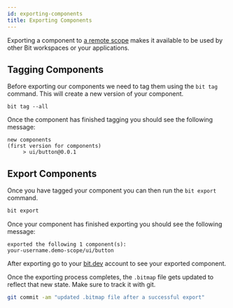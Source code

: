 ```yaml
---
id: exporting-components
title: Exporting Components
---
```


Exporting a component to [a remote scope](/getting-started/bit-account#create-a-remote-scope) makes it available to be used by other Bit workspaces or your applications.

## Tagging Components

Before exporting our components we need to tag them using the `bit tag` command. This will create a new version of your component.

```shell
bit tag --all
```

Once the component has finished tagging you should see the following message:

```shell
new components
(first version for components)
     > ui/button@0.0.1
```

## Export Components

Once you have tagged your component you can then run the `bit export` command.

```sh
bit export
```

Once your component has finished exporting you should see the following message:

```shell
exported the following 1 component(s):
your-username.demo-scope/ui/button
```

After exporting go to your [bit.dev](https://bit.dev) account to see your exported component.

Once the exporting process completes, the `.bitmap` file gets updated to reflect that new state. Make sure to track it with git.

```sh
git commit -am "updated .bitmap file after a successful export"
```
